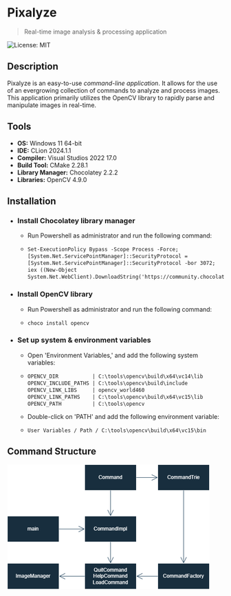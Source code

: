 # Pixalyze 
> Real-time image analysis & processing application

![License: MIT](https://img.shields.io/badge/License-MIT-blue.svg)

## Description
Pixalyze is an easy-to-use _command-line application_. It allows for the use of an evergrowing collection of commands to analyze and process images.
This application primarily utilizes the OpenCV library to rapidly parse and manipulate images in real-time. 

## Tools
- __OS:__ Windows 11 64-bit
- __IDE:__ CLion 2024.1.1
- __Compiler:__ Visual Studios 2022 17.0
- __Build Tool:__ CMake 2.28.1
- __Library Manager:__ Chocolatey 2.2.2
- __Libraries:__ OpenCV 4.9.0

## Installation
- ### Install Chocolatey library manager
  - Run Powershell as administrator and run the following command:
  - ```
    Set-ExecutionPolicy Bypass -Scope Process -Force; [System.Net.ServicePointManager]::SecurityProtocol = [System.Net.ServicePointManager]::SecurityProtocol -bor 3072; iex ((New-Object System.Net.WebClient).DownloadString('https://community.chocolatey.org/install.ps1'))
- ### Install OpenCV library
  - Run Powershell as administrator and run the following command:
  - ```
    choco install opencv   
- ### Set up system & environment variables
  - Open 'Environment Variables,' and add the following system variables:
  - ```
    OPENCV_DIR           | C:\tools\opencv\build\x64\vc14\lib
    OPENCV_INCLUDE_PATHS | C:\tools\opencv\build\include
    OPENCV_LINK_LIBS     | opencv_world460
    OPENCV_LINK_PATHS    | C:\tools\opencv\build\x64\vc15\lib
    OPENCV_PATH          | C:\tools\opencv
  - Double-click on 'PATH' and add the following environment variable: 
  - ```
    User Variables / Path / C:\tools\opencv\build\x64\vc15\bin

## Command Structure
![UML Diagram](umldiagram.png)
